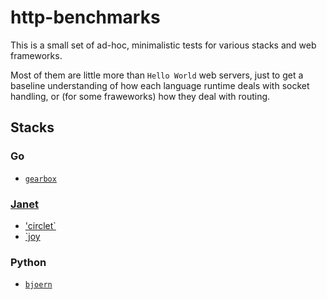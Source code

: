 # http-benchmarks

This is a small set of ad-hoc, minimalistic tests for various stacks and web frameworks. 

Most of them are little more than `Hello World` web servers, just to get a baseline understanding of how each language runtime deals with socket handling, or (for some fraweworks) how they deal with routing.

## Stacks

### Go

* [`gearbox`](https://github.com/abahmed/gearbox)

### [Janet](https://janet-lang.org)

* ['circlet`](https://github.com/janet-lang/circlet)
* [`joy](https://github.com/joy-framework/joy)

### Python

* [`bjoern`](https://github.com/jonashaag/bjoern)